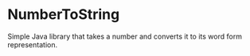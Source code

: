 # NumberToString
Simple Java library that takes a number and converts it to its word form representation. 

